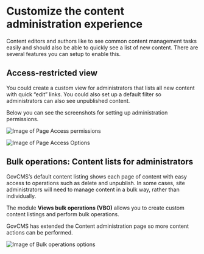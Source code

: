 # Customize the content administration experience

Content editors and authors like to see common content management tasks easily and should also be able to quickly see a list of new content. There are several features you can setup to enable this.

## Access-restricted view

You could create a custom view for administrators that lists all new content with quick “edit” links. You could also set up a default filter so administrators can also see unpublished content.

Below you can see the screenshots for setting up administration permissions.

![Image of Page Access permissions](../.gitbook/assets/55%20%282%29.png)

![Image of Page Access Options](../.gitbook/assets/56.png)

## Bulk operations: Content lists for administrators

GovCMS’s default content listing shows each page of content with easy access to operations such as delete and unpublish. In some cases, site administrators will need to manage content in a bulk way, rather than individually.

The module **Views bulk operations \(VBO\)** allows you to create custom content listings and perform bulk operations.

GovCMS has extended the Content administration page so more content actions can be performed.

![Image of Bulk operations options](../.gitbook/assets/57%20%282%29.png)


